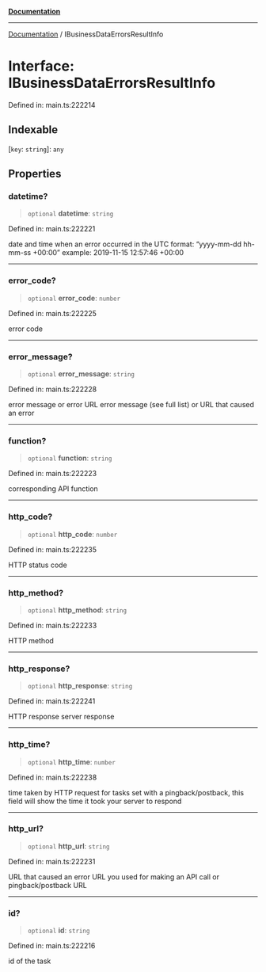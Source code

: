 [**Documentation**](../README.md)

***

[Documentation](../README.md) / IBusinessDataErrorsResultInfo

# Interface: IBusinessDataErrorsResultInfo

Defined in: main.ts:222214

## Indexable

\[`key`: `string`\]: `any`

## Properties

### datetime?

> `optional` **datetime**: `string`

Defined in: main.ts:222221

date and time when an error occurred
in the UTC format: “yyyy-mm-dd hh-mm-ss +00:00”
example:
2019-11-15 12:57:46 +00:00

***

### error\_code?

> `optional` **error\_code**: `number`

Defined in: main.ts:222225

error code

***

### error\_message?

> `optional` **error\_message**: `string`

Defined in: main.ts:222228

error message or error URL
error message (see full list) or URL that caused an error

***

### function?

> `optional` **function**: `string`

Defined in: main.ts:222223

corresponding API function

***

### http\_code?

> `optional` **http\_code**: `number`

Defined in: main.ts:222235

HTTP status code

***

### http\_method?

> `optional` **http\_method**: `string`

Defined in: main.ts:222233

HTTP method

***

### http\_response?

> `optional` **http\_response**: `string`

Defined in: main.ts:222241

HTTP response
server response

***

### http\_time?

> `optional` **http\_time**: `number`

Defined in: main.ts:222238

time taken by HTTP request
for tasks set with a pingback/postback, this field will show the time it took your server to respond

***

### http\_url?

> `optional` **http\_url**: `string`

Defined in: main.ts:222231

URL that caused an error
URL you used for making an API call or pingback/postback URL

***

### id?

> `optional` **id**: `string`

Defined in: main.ts:222216

id of the task

